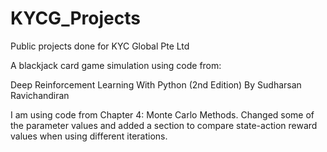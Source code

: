 # KYCG_Projects
Public projects done for KYC Global Pte Ltd

A blackjack card game simulation using code from:

Deep Reinforcement Learning With Python (2nd Edition) By Sudharsan Ravichandiran

I am using code from Chapter 4: Monte Carlo Methods. Changed some of the parameter values and added a section to compare state-action reward values when using different iterations.
